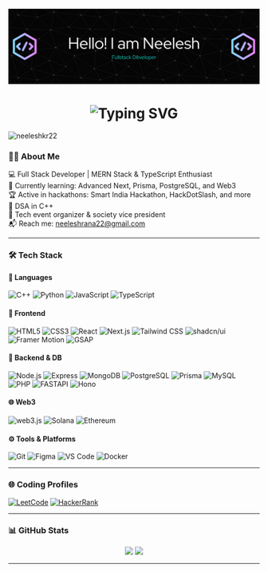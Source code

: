 ![Header](./Header.png)

<h1 align="center">
  <img src="https://readme-typing-svg.herokuapp.com?font=Fira+Code&size=24&pause=1000&center=true&width=435&lines=Hi+%F0%9F%91%8B%2C+I'm+Neelesh+Kumar+Rana;" alt="Typing SVG" />
</h1>

<p align="left"> <img src="https://komarev.com/ghpvc/?username=neeleshkr22&label=Profile%20views&color=0e75b6&style=flat" alt="neeleshkr22" /> </p>

### 👨‍💻 <span>About Me</span>

💻 Full Stack Developer | MERN Stack & TypeScript Enthusiast  
🌱 Currently learning: Advanced Next, Prisma, PostgreSQL, and Web3  
🏆 Active in hackathons: Smart India Hackathon, HackDotSlash, and more  
🧠 DSA in C++  
🎯 Tech event organizer & society vice president    
📬 Reach me: neeleshrana22@gmail.com

---

### 🛠️ Tech Stack

#### 🧠 Languages

![C++](https://img.shields.io/badge/C++-00599C?style=flat-square&logo=c%2B%2B&logoColor=white)
![Python](https://img.shields.io/badge/Python-3776AB?style=flat-square&logo=python&logoColor=white)
![JavaScript](https://img.shields.io/badge/JavaScript-F7DF1E?style=flat-square&logo=javascript&logoColor=black)
![TypeScript](https://img.shields.io/badge/TypeScript-3178C6?style=flat-square&logo=typescript&logoColor=white)

#### 🎨 Frontend

![HTML5](https://img.shields.io/badge/HTML5-E34F26?style=flat-square&logo=html5&logoColor=white)
![CSS3](https://img.shields.io/badge/CSS3-1572B6?style=flat-square&logo=css3&logoColor=white)
![React](https://img.shields.io/badge/React-20232A?style=flat-square&logo=react&logoColor=61DAFB)
![Next.js](https://img.shields.io/badge/Next.js-000000?style=flat-square&logo=nextdotjs&logoColor=white)
![Tailwind CSS](https://img.shields.io/badge/Tailwind-06B6D4?style=flat-square&logo=tailwindcss&logoColor=white)
![shadcn/ui](https://img.shields.io/badge/shadcn/ui-111827?style=flat-square&logo=vercel&logoColor=white)
![Framer Motion](https://img.shields.io/badge/Framer_Motion-000000?style=flat-square&logo=framer&logoColor=white)
![GSAP](https://img.shields.io/badge/GSAP-88CE02?style=flat-square&logo=greensock&logoColor=black)

#### 🔧 Backend & DB

![Node.js](https://img.shields.io/badge/Node.js-339933?style=flat-square&logo=node.js&logoColor=white)
![Express](https://img.shields.io/badge/Express-000000?style=flat-square&logo=express&logoColor=white)
![MongoDB](https://img.shields.io/badge/MongoDB-47A248?style=flat-square&logo=mongodb&logoColor=white)
![PostgreSQL](https://img.shields.io/badge/PostgreSQL-4169E1?style=flat-square&logo=postgresql&logoColor=white)
![Prisma](https://img.shields.io/badge/Prisma-2D3748?style=flat-square&logo=prisma&logoColor=white)
![MySQL](https://img.shields.io/badge/MySQL-4479A1?style=flat-square&logo=mysql&logoColor=white)
![PHP](https://img.shields.io/badge/PHP-777BB4?style=flat-square&logo=php&logoColor=white)
![FASTAPI](https://img.shields.io/badge/FASTAPI-109989?style=flat-square&logo=fastapi&logoColor=white)
![Hono](https://img.shields.io/badge/Hono-E36002?style=flat-square&logo=hono&logoColor=white)

#### 🌐 Web3

![web3.js](https://img.shields.io/badge/web3.js-F16822?style=flat-square&logo=web3.js&logoColor=white)
![Solana](https://img.shields.io/badge/Solana-9945FF?style=flat-square&logo=solana&logoColor=white)
![Ethereum](https://img.shields.io/badge/Ethereum-3C3C3D?style=flat-square&logo=ethereum&logoColor=white)

#### ⚙️ Tools & Platforms

![Git](https://img.shields.io/badge/Git-F05032?style=flat-square&logo=git&logoColor=white)
![Figma](https://img.shields.io/badge/Figma-F24E1E?style=flat-square&logo=figma&logoColor=white)
![VS Code](https://img.shields.io/badge/VSCode-007ACC?style=flat-square&logo=visual-studio-code&logoColor=white)
![Docker](https://img.shields.io/badge/Docker-2496ED?style=flat-square&logo=docker&logoColor=white)

---

### 🌐 Coding Profiles

<p align="left">
  <a href="https://leetcode.com/neeleshkr22" target="_blank"><img src="https://img.shields.io/badge/LeetCode-FFA116?style=flat-square&logo=leetcode&logoColor=white" alt="LeetCode"/></a>
<!--   <a href="https://www.codechef.com/users/neeleshrana22" target="_blank"><img src="https://img.shields.io/badge/CodeChef-5B4638?style=flat-square&logo=codechef&logoColor=white" alt="CodeChef"/></a> -->
  <a href="https://www.hackerrank.com/neeleshrana22" target="_blank"><img src="https://img.shields.io/badge/HackerRank-2EC866?style=flat-square&logo=hackerrank&logoColor=white" alt="HackerRank"/></a>
<!--   <a href="https://codeforces.com/profile/neelesh22" target="_blank"><img src="https://img.shields.io/badge/Codeforces-1F8ACB?style=flat-square&logo=codeforces&logoColor=white" alt="Codeforces"/></a> -->
<!--   <a href="https://www.hackerearth.com/@neeleshrana22" target="_blank"><img src="https://img.shields.io/badge/HackerEarth-323754?style=flat-square&logo=hackerearth&logoColor=white" alt="HackerEarth"/></a> -->
</p>

---

### 📊 GitHub Stats

<p align="center">
  <img src="https://github-readme-stats.vercel.app/api?username=neeleshkr22&show_icons=true&theme=github_dark&hide_title=true" width="400" />
  <img src="https://github-readme-stats.vercel.app/api/top-langs/?username=neeleshkr22&layout=compact&theme=github_dark&hide_title=true" width="340" />
</p>

---

